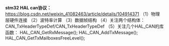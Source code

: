 **stm32 HAL can协议：**
https://blog.csdn.net/weixin_41082463/article/details/104914371
（1）物理层硬件连接
（2）波特率计算
（3）数据帧结构
（4）关注两个结构体：CAN_TxHeaderTypeDef/CAN_TxHeaderTypeDef
（5）关注几个HAL_CAN的库函数：
HAL_CAN_GetRxMessage();
HAL_CAN_AddTxMessage();
HAL_CAN_GetTxMailboxesFreeLevel();